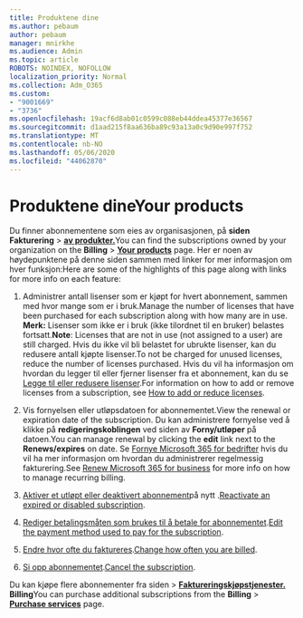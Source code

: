 ```yaml
---
title: Produktene dine
ms.author: pebaum
author: pebaum
manager: mnirkhe
ms.audience: Admin
ms.topic: article
ROBOTS: NOINDEX, NOFOLLOW
localization_priority: Normal
ms.collection: Adm_O365
ms.custom:
- "9001669"
- "3736"
ms.openlocfilehash: 19acf6d8ab01c0599c088eb44ddea45377e36567
ms.sourcegitcommit: d1aad215f8aa636ba89c93a13a0c9d90e997f752
ms.translationtype: MT
ms.contentlocale: nb-NO
ms.lasthandoff: 05/06/2020
ms.locfileid: "44062870"
---
```

# <a name="your-products"></a><span data-ttu-id="4a696-102">Produktene dine</span><span class="sxs-lookup"><span data-stu-id="4a696-102">Your products</span></span>

<span data-ttu-id="4a696-103">Du finner abonnementene som eies av organisasjonen, på **siden Fakturering** > **[av produkter.](https://go.microsoft.com/fwlink/p/?linkid=842054)**</span><span class="sxs-lookup"><span data-stu-id="4a696-103">You can find the subscriptions owned by your organization on the **Billing** > **[Your products](https://go.microsoft.com/fwlink/p/?linkid=842054)** page.</span></span> <span data-ttu-id="4a696-104">Her er noen av høydepunktene på denne siden sammen med linker for mer informasjon om hver funksjon:</span><span class="sxs-lookup"><span data-stu-id="4a696-104">Here are some of the highlights of this page along with links for more info on each feature:</span></span>

1. <span data-ttu-id="4a696-105">Administrer antall lisenser som er kjøpt for hvert abonnement, sammen med hvor mange som er i bruk.</span><span class="sxs-lookup"><span data-stu-id="4a696-105">Manage the number of licenses that have been purchased for each subscription along with how many are in use.</span></span>  <span data-ttu-id="4a696-106">**Merk:** Lisenser som ikke er i bruk (ikke tilordnet til en bruker) belastes fortsatt.</span><span class="sxs-lookup"><span data-stu-id="4a696-106">**Note**: Licenses that are not in use (not assigned to a user) are still charged.</span></span>  <span data-ttu-id="4a696-107">Hvis du ikke vil bli belastet for ubrukte lisenser, kan du redusere antall kjøpte lisenser.</span><span class="sxs-lookup"><span data-stu-id="4a696-107">To not be charged for unused licenses, reduce the number of licenses purchased.</span></span> <span data-ttu-id="4a696-108">Hvis du vil ha informasjon om hvordan du legger til eller fjerner lisenser fra et abonnement, kan du se [Legge til eller redusere lisenser](https://docs.microsoft.com/alchemyinsights/how-to-add-or-reduce-licenses).</span><span class="sxs-lookup"><span data-stu-id="4a696-108">For information on how to add or remove licenses from a subscription, see [How to add or reduce licenses](https://docs.microsoft.com/alchemyinsights/how-to-add-or-reduce-licenses).</span></span>

2. <span data-ttu-id="4a696-109">Vis fornyelsen eller utløpsdatoen for abonnementet.</span><span class="sxs-lookup"><span data-stu-id="4a696-109">View the renewal or expiration date of the subscription.</span></span>  <span data-ttu-id="4a696-110">Du kan administrere fornyelse ved å klikke på **redigeringskoblingen** ved siden av **Forny/utløper** på datoen.</span><span class="sxs-lookup"><span data-stu-id="4a696-110">You can manage renewal by clicking the **edit** link next to the **Renews/expires** on date.</span></span>  <span data-ttu-id="4a696-111">Se [Fornye Microsoft 365 for bedrifter](https://go.microsoft.com/fwlink/?linkid=2119216) hvis du vil ha mer informasjon om hvordan du administrerer regelmessig fakturering.</span><span class="sxs-lookup"><span data-stu-id="4a696-111">See [Renew Microsoft 365 for business](https://go.microsoft.com/fwlink/?linkid=2119216) for more info on how to manage recurring billing.</span></span>

3. <span data-ttu-id="4a696-112">[Aktiver et utløpt eller deaktivert abonnement](https://go.microsoft.com/fwlink/?linkid=2117519)på nytt .</span><span class="sxs-lookup"><span data-stu-id="4a696-112">[Reactivate an expired or disabled subscription](https://go.microsoft.com/fwlink/?linkid=2117519).</span></span>

4. <span data-ttu-id="4a696-113">[Rediger betalingsmåten som brukes til å betale for abonnementet](https://go.microsoft.com/fwlink/?linkid=2117167).</span><span class="sxs-lookup"><span data-stu-id="4a696-113">[Edit the payment method used to pay for the subscription](https://go.microsoft.com/fwlink/?linkid=2117167).</span></span>

5. <span data-ttu-id="4a696-114">[Endre hvor ofte du faktureres](https://go.microsoft.com/fwlink/?linkid=2119112).</span><span class="sxs-lookup"><span data-stu-id="4a696-114">[Change how often you are billed](https://go.microsoft.com/fwlink/?linkid=2119112).</span></span>

6. <span data-ttu-id="4a696-115">[Si opp abonnementet](https://go.microsoft.com/fwlink/?linkid=2119113).</span><span class="sxs-lookup"><span data-stu-id="4a696-115">[Cancel the subscription](https://go.microsoft.com/fwlink/?linkid=2119113).</span></span>

<span data-ttu-id="4a696-116">Du kan kjøpe flere abonnementer fra siden > [**Faktureringskjøpstjenester.**](https://go.microsoft.com/fwlink/p/?linkid=868433) **Billing**</span><span class="sxs-lookup"><span data-stu-id="4a696-116">You can purchase additional subscriptions from the **Billing** > [**Purchase services**](https://go.microsoft.com/fwlink/p/?linkid=868433) page.</span></span>
